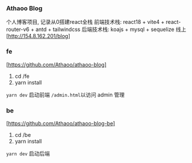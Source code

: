 ### Athaoo Blog

个人博客项目, 记录从0搭建react全栈
前端技术栈: react18 + vite4 + react-router-v6 + antd + tailwindcss
后端技术栈: koajs + mysql + sequelize
线上 [http://154.8.162.201/blog]

### fe

[https://github.com/Athaoo/athaoo-blog]

1. cd /fe
2. yarn install

`yarn dev` 启动前端
`/admin.html`以访问 admin 管理

### be

[https://github.com/Athaoo/athaoo-blog-be]

1. cd /be
2. yarn install

`yarn dev` 启动后端
